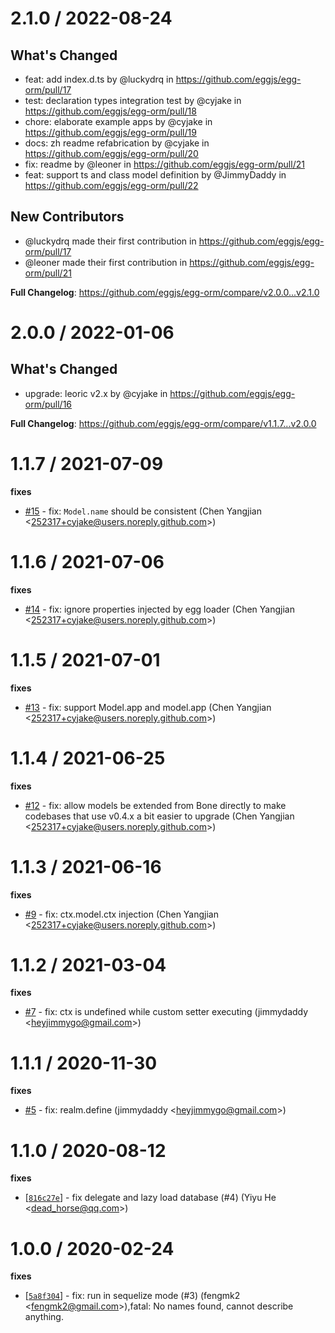 2.1.0 / 2022-08-24
==================

## What's Changed
* feat: add index.d.ts by @luckydrq in https://github.com/eggjs/egg-orm/pull/17
* test: declaration types integration test by @cyjake in https://github.com/eggjs/egg-orm/pull/18
* chore: elaborate example apps by @cyjake in https://github.com/eggjs/egg-orm/pull/19
* docs: zh readme refabrication by @cyjake in https://github.com/eggjs/egg-orm/pull/20
* fix: readme by @leoner in https://github.com/eggjs/egg-orm/pull/21
* feat: support ts and class model definition by @JimmyDaddy in https://github.com/eggjs/egg-orm/pull/22

## New Contributors
* @luckydrq made their first contribution in https://github.com/eggjs/egg-orm/pull/17
* @leoner made their first contribution in https://github.com/eggjs/egg-orm/pull/21

**Full Changelog**: https://github.com/eggjs/egg-orm/compare/v2.0.0...v2.1.0

2.0.0 / 2022-01-06
==================

## What's Changed
* upgrade: leoric v2.x by @cyjake in https://github.com/eggjs/egg-orm/pull/16


**Full Changelog**: https://github.com/eggjs/egg-orm/compare/v1.1.7...v2.0.0

1.1.7 / 2021-07-09
==================

**fixes**
  * [#15](https://github.com/eggjs/egg-orm/pull/15) - fix: `Model.name` should be consistent (Chen Yangjian <<252317+cyjake@users.noreply.github.com>>)

1.1.6 / 2021-07-06
==================

**fixes**
  * [#14](https://github.com/eggjs/egg-orm/pull/14) - fix: ignore properties injected by egg loader (Chen Yangjian <<252317+cyjake@users.noreply.github.com>>)

1.1.5 / 2021-07-01
==================

**fixes**
  * [#13](https://github.com/eggjs/egg-orm/pull/13) - fix: support Model.app and model.app (Chen Yangjian <<252317+cyjake@users.noreply.github.com>>)

1.1.4 / 2021-06-25
==================

**fixes**
  * [#12](https://github.com/eggjs/egg-orm/pull/12) - fix: allow models be extended from Bone directly to make codebases that use v0.4.x a bit easier to upgrade (Chen Yangjian <<252317+cyjake@users.noreply.github.com>>)

1.1.3 / 2021-06-16
==================

**fixes**
  * [#9](https://github.com/eggjs/egg-orm/pull/9) - fix: ctx.model.ctx injection (Chen Yangjian <<252317+cyjake@users.noreply.github.com>>)

1.1.2 / 2021-03-04
==================

**fixes**
  * [#7](https://github.com/eggjs/egg-orm/pull/7) - fix: ctx is undefined while custom setter executing (jimmydaddy <<heyjimmygo@gmail.com>>)

1.1.1 / 2020-11-30
==================

**fixes**
  * [#5](https://github.com/eggjs/egg-orm/pull/5) - fix: realm.define (jimmydaddy <<heyjimmygo@gmail.com>>)

1.1.0 / 2020-08-12
==================

**fixes**
  * [[`816c27e`](http://github.com/eggjs/egg-orm/commit/816c27ef33b8fc19e43cb0dfa835ff737c8f3551)] - fix delegate and lazy load database (#4) (Yiyu He <<dead_horse@qq.com>>)

1.0.0 / 2020-02-24
==================

**fixes**
  * [[`5a8f304`](http://github.com/eggjs/egg-orm/commit/5a8f304177d59381391e890d92f9e7acd923ca76)] - fix: run in sequelize mode (#3) (fengmk2 <<fengmk2@gmail.com>>),fatal: No names found, cannot describe anything.
